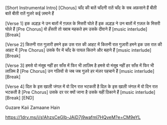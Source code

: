 [Short Instrumental Intro]
[Chorus]
चाँद की बातें चाँदनी रातें 
चाँद के सब अफ़साने हैं
बीती बातें बीती रातें
गुज़रे कई ज़माने हैं

[Verse 1]
इक अल्हड़ ने उन बातों में
ग़ज़ल के मिसरी घोले हैं
इक अल्हड़ ने उन बातों में
ग़ज़ल के मिसरी घोले हैं
[Pre Chorus]
वो हँसती तो ख्वाब महकते
हम उसके दीवाने हैं
[music interlude]
[Break]

[Verse 2]
कितनी रात गुज़ारी हमने
इक उस रात की आहट में
कितनी रात गुज़ारी हमने
इक उस रात की आहट में
[Pre Chorus]
उसके पैर में चाँद के पायल
कितने और बहाने हैं
[music interlude]
[Break]

[Verse 3]
हमसे वो मंसूब नहीं
हर साँस में फिर भी लाज़िम है
हमसे वो मंसूब नहीं
हर साँस में फिर भी लाज़िम है
[Pre Chorus]
उन गलियों से जब जब गुज़रे
हर मंज़र पहचाने हैं
[music interlude]
[Break]

[Verse 4]
दिल के इस खाली जंगल में
वो दिन रात भटकती है
दिल के इस खाली जंगल में
वो दिन रात भटकती है
[Pre Chorus]
उसके दर पर क्यों जाना है
उसके यहीं ठिकाने हैं
[music interlude]
[Break]
[END]


Guzare Kaii Zamaane Hain

https://1drv.ms/i/s!AhzsCeGlb-JAiD7j9wafml7HQveM?e=CM9eYL